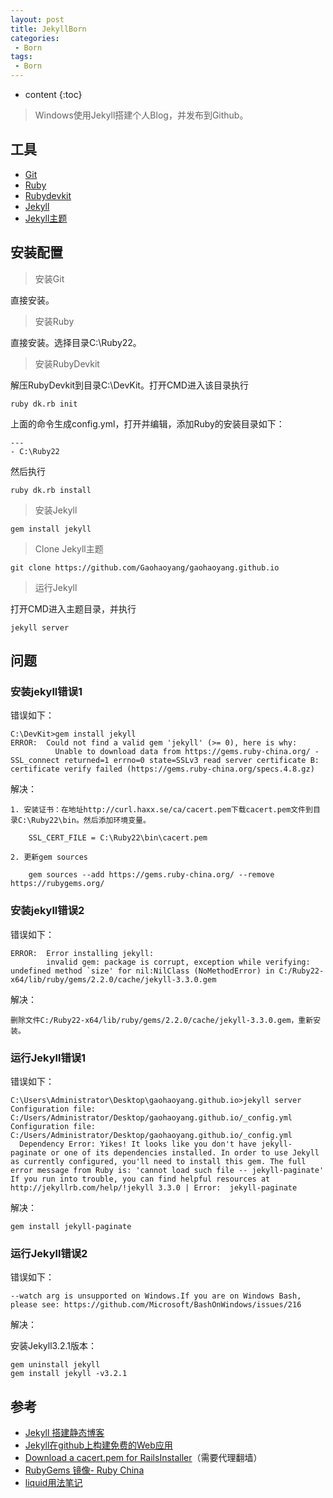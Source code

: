 ```yaml
---
layout: post
title: JekyllBorn
categories: 
 - Born
tags: 
 - Born
---
```


* content
{:toc}

> Windows使用Jekyll搭建个人Blog，并发布到Github。




## 工具

* [Git](https://git-scm.com/)
* [Ruby](http://rubyinstaller.org/downloads/)
* [Rubydevkit](http://rubyinstaller.org/downloads/)
* [Jekyll](http://jekyllrb.com/)
* [Jekyll主题](https://github.com/Gaohaoyang/gaohaoyang.github.io)

## 安装配置

> 安装Git

直接安装。

> 安装Ruby

直接安装。选择目录C:\Ruby22。

> 安装RubyDevkit

解压RubyDevkit到目录C:\DevKit。打开CMD进入该目录执行

	ruby dk.rb init
	
上面的命令生成config.yml，打开并编辑，添加Ruby的安装目录如下：

	---
	- C:\Ruby22

然后执行

	ruby dk.rb install
	
> 安装Jekyll

	gem install jekyll

> Clone Jekyll主题

	git clone https://github.com/Gaohaoyang/gaohaoyang.github.io
	
> 运行Jekyll

打开CMD进入主题目录，并执行

	jekyll server

## 问题

### 安装jekyll错误1

错误如下：

	C:\DevKit>gem install jekyll
	ERROR:  Could not find a valid gem 'jekyll' (>= 0), here is why:
			  Unable to download data from https://gems.ruby-china.org/ - SSL_connect returned=1 errno=0 state=SSLv3 read server certificate B: certificate verify failed (https://gems.ruby-china.org/specs.4.8.gz)

解决：

	1. 安装证书：在地址http://curl.haxx.se/ca/cacert.pem下载cacert.pem文件到目录C:\Ruby22\bin。然后添加环境变量。

		SSL_CERT_FILE = C:\Ruby22\bin\cacert.pem

	2. 更新gem sources

		gem sources --add https://gems.ruby-china.org/ --remove https://rubygems.org/
			  
### 安装jekyll错误2

错误如下：

	ERROR:  Error installing jekyll:
			invalid gem: package is corrupt, exception while verifying: undefined method `size' for nil:NilClass (NoMethodError) in C:/Ruby22-x64/lib/ruby/gems/2.2.0/cache/jekyll-3.3.0.gem

解决：

	删除文件C:/Ruby22-x64/lib/ruby/gems/2.2.0/cache/jekyll-3.3.0.gem，重新安装。
	
### 运行Jekyll错误1

错误如下：

	C:\Users\Administrator\Desktop\gaohaoyang.github.io>jekyll server Configuration file: C:/Users/Administrator/Desktop/gaohaoyang.github.io/_config.yml
	Configuration file: C:/Users/Administrator/Desktop/gaohaoyang.github.io/_config.yml
	  Dependency Error: Yikes! It looks like you don't have jekyll-paginate or one of its dependencies installed. In order to use Jekyll as currently configured, you'll need to install this gem. The full error message from Ruby is: 'cannot load such file -- jekyll-paginate' If you run into trouble, you can find helpful resources at http://jekyllrb.com/help/!jekyll 3.3.0 | Error:  jekyll-paginate
	
解决：

	gem install jekyll-paginate
	

### 运行Jekyll错误2

错误如下：

	--watch arg is unsupported on Windows.If you are on Windows Bash, please see: https://github.com/Microsoft/BashOnWindows/issues/216
	
解决：
	
安装Jekyll3.2.1版本：

	gem uninstall jekyll
	gem install jekyll -v3.2.1
	
## 参考

* [Jekyll 搭建静态博客](https://gaohaoyang.github.io/2015/02/15/create-my-blog-with-jekyll/)
* [Jekyll在github上构建免费的Web应用](http://blog.fens.me/jekyll-bootstarp-github/)
* [Download a cacert.pem for RailsInstaller](https://gist.github.com/fnichol/867550)（需要代理翻墙）
* [RubyGems 镜像- Ruby China](https://gems.ruby-china.org/)
* [liquid用法笔记](http://blog.csdn.net/dont27/article/details/38097581)

